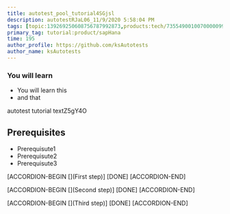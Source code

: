 ```yaml
---
title: autotest_pool_tutorial4SGjsl
description: autotestRJaL06_11/9/2020 5:58:04 PM
tags: [topic:139269250608756787992873,products:tech/73554900100700000996,tutorial:experience/advanced]
primary_tag: tutorial:product/sapHana
time: 195
author_profile: https://github.com/ksAutotests
author_name: ksAutotests
---
```

### You will learn
- You will learn this
- and that

autotest tutorial textZ5gY4O

## Prerequisites
- Prerequisute1
- Prerequisute2
- Prerequisute3

[ACCORDION-BEGIN [](First step)]
[DONE]
[ACCORDION-END]

[ACCORDION-BEGIN [](Second step)]
[DONE]
[ACCORDION-END]

[ACCORDION-BEGIN [](Third step)]
[DONE]
[ACCORDION-END]

